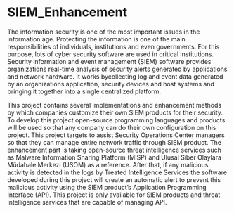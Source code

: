# SIEM_Enhancement

The information security is one of the most important issues in the information age.
Protecting the information is one of the main responsibilities of individuals, institutions and even 
governments. For this purpose, lots of cyber security software are used in critical institutions. 
Security information and event management (SIEM) software provides organizations real-time 
analysis of security alerts generated by applications and network hardware. It works bycollecting 
log and event data generated by an organizations application, security devices and host systems 
and bringing it together into a single centralized platform.

This project contains several implementations and enhancement methods by which companies customize their own SIEM products 
for their security. To develop this project open-source programming languages and products will be used so that any company can do their own 
configuration on this project.
This project targets to assist Security Operations Center managers so that they can
manage entire network traffic through SIEM product. The enhancement part is taking open-source threat intelligence services such as Malware Information Sharing Platform (MISP) and Ulusal Siber Olaylara Müdahale Merkezi (USOM) as a reference. After that, if any malicious 
activity is detected in the logs by Treated Intelligence Services the software developed during 
this project will create an automatic alert to prevent this malicious activity using the SIEM 
product’s Application Programming Interface (API). This project is only available for SIEM 
products and threat intelligence services that are capable of managing API.
